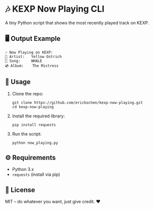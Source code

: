 # 🎶 KEXP Now Playing CLI

A tiny Python script that shows the most recently played track on KEXP.

## 🖥️ Output Example

    🎶 Now Playing on KEXP:
    🎤 Artist:   Yellow Ostrich
    🎵 Song:     WHALE
    💿 Album:    The Mistress

## 🚀 Usage

1. Clone the repo:

       git clone https://github.com/erickochen/kexp-now-playing.git
       cd kexp-now-playing

2. Install the required library:

       pip install requests

3. Run the script:

       python now_playing.py

## ⚙️ Requirements

- Python 3.x
- `requests` (install via pip)

## 📜 License

MIT – do whatever you want, just give credit. ❤️
